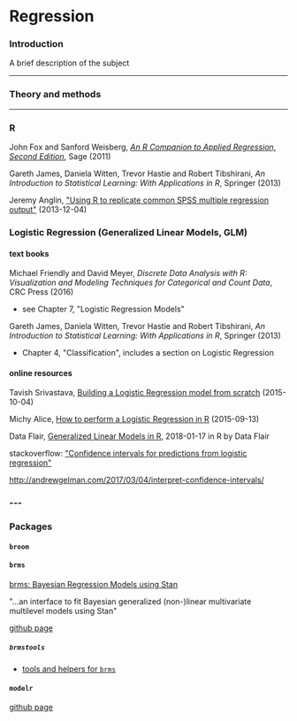 # Regression

### Introduction

A brief description of the subject

---
### Theory and methods


---
### R

John Fox and Sanford Weisberg, [_An R Companion to Applied Regression, Second Edition_](http://socserv.socsci.mcmaster.ca/jfox/Books/Companion/), Sage (2011)

Gareth James, Daniela Witten, Trevor Hastie and Robert Tibshirani, _An Introduction to Statistical Learning: With Applications in R_, Springer (2013)

Jeremy Anglin, ["Using R to replicate common SPSS multiple regression output"](http://jeromyanglim.blogspot.ca/2013/12/using-r-to-replicate-common-spss.html) (2013-12-04)

### Logistic Regression (Generalized Linear Models, GLM)

#### text books

Michael Friendly and David Meyer, _Discrete Data Analysis with R: Visualization and Modeling Techniques for Categorical and Count Data_, CRC Press (2016)

* see Chapter 7, "Logistic Regression Models"

Gareth James, Daniela Witten, Trevor Hastie and Robert Tibshirani, _An Introduction to Statistical Learning: With Applications in R_, Springer (2013)

* Chapter 4, "Classification", includes a section on Logistic Regression

#### online resources

Tavish Srivastava, [Building a Logistic Regression model from scratch](https://www.analyticsvidhya.com/blog/2015/10/basics-logistic-regression/) (2015-10-04)

Michy Alice, [How to perform a Logistic Regression in R](https://www.r-bloggers.com/how-to-perform-a-logistic-regression-in-r/) (2015-09-13)

Data Flair, [Generalized Linear Models in R](https://data-flair.training/blogs/generalized-linear-models-in-r/), 2018-01-17  in R by Data Flair

stackoverflow: ["Confidence intervals for predictions from logistic regression"](https://stackoverflow.com/questions/14423325/confidence-intervals-for-predictions-from-logistic-regression)

http://andrewgelman.com/2017/03/04/interpret-confidence-intervals/

### ---

### Packages

#### `broom`


#### `brms`

[brms: Bayesian Regression Models using Stan](https://cran.r-project.org/web/packages/brms/index.html)

"...an interface to fit Bayesian generalized (non-)linear multivariate multilevel models using Stan"

[github page](https://github.com/paul-buerkner/brms)

##### `brmstools`

* [tools and helpers for `brms`](https://mvuorre.github.io/brmstools/)



#### `modelr`

[github page](https://github.com/tidyverse/modelr)
